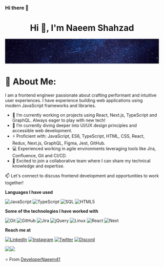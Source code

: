 ### Hi there 👋


<h1 align="center">Hi 👋, I'm Naeem Shahzad</h1>

[![Header](https://github.com/DeveloperNaeem41/DeveloperNaeem41/raw/master/naeem_shahzad.gif)](https://www.youtube.com/watch?v=dQw4w9WgXcQ)



<h1 align="cneter"> 💫 About Me:</h1>
I am a frontend engineer passionate about crafting performant and intuitive user experiences. I have experience building web applications using modern JavaScript frameworks and libraries.


- 🔭 I’m currently working on projects using React, Next.js, TypeScript and GraphQL. Always eager to play with new tech!
- 🌱 I’m currently diving deeper into UI/UX design principles and accessible web development.
- ⚡ Proficient with: JavaScript, ES6, TypeScript, HTML, CSS, React, Redux, Next.js, GraphQL, Figma, Jest, GitHub.
- 💻 Experienced working in agile environments leveraging tools like Jira, Confluence, Git and CI/CD.
- 👯 Excited to join a collaborative team where I can share my technical knowledge and expertise.

📫 Let's connect to discuss frontend development and opportunities to work together!



<!-- [![Header](https://github.com/adamalston/adamalston/raw/master/profile.gif)](https://www.youtube.com/watch?v=dQw4w9WgXcQ)

[![adamalston.com](https://img.shields.io/badge/-ADAMALSTON.COM-000000?style=for-the-badge&logo=react&logoColor=white)](https://www.adamalston.com/) -->

**Languages I have used**

![JavaScript](https://img.shields.io/badge/-JavaScript-000000?style=flat&logo=javascript)
![TypeScript](https://img.shields.io/badge/-TypeScript-000000?style=flat&logo=typescript&logoColor=007ACC)
![SQL](https://img.shields.io/badge/-SQL-000000?style=flat&logo=MySQL)
![HTML5](https://img.shields.io/badge/-HTML5-000000?style=flat&logo=HTML5)


**Some of the technologies I have worked with**

![Git](https://img.shields.io/badge/-Git-000000?style=flat&logo=git&logoColor=F05032)
![GitHub](https://img.shields.io/badge/-GitHub-000000?style=flat&logo=github&logoColor=FFFFFF)
![Jira](https://img.shields.io/badge/-Jira-000000?style=flat&logo=jira-software&logoColor=white&logoColor=0052CC)
![jQuery](https://img.shields.io/badge/-jQuery-000000?style=flat&logo=jQuery&logoColor=0769AD)
![Linux](https://img.shields.io/badge/-Linux-000000?style=flat&logo=linux&logoColor=FCC624)
![React](https://img.shields.io/badge/-React-000000?style=flat&logo=React&logoColor=61DAFB)
![Next](https://img.shields.io/badge/-React-000000?style=flat&logo=Next&logoColor=61DAFB)


**Reach me at**

<a href="https://www.linkedin.com/in/iamnaeemshahzad" target="_blank"><img src="https://img.shields.io/badge/LinkedIn-%230077B5.svg?&style=flat-square&logo=linkedin&logoColor=white" alt="LinkedIn"></a>
<a href="https://www.instagram.com/naeem_ansari41/" target="_blank"><img src="https://img.shields.io/badge/Instagram-%23E4405F.svg?&style=flat-square&logo=instagram&logoColor=white" alt="Instagram"></a>
<a href="https://twitter.com/Naughtynaeem41" target="_blank"><img src="https://img.shields.io/badge/Twitter-%231877F2.svg?&style=flat-square&logo=twitter&logoColor=white" alt="Twitter"></a>
<a href="https://discord.com/users/1033827086030360717"><img alt=" Discord" src="https://img.shields.io/badge/Discord-%231877F2.svg?&style=flat-square&logo=discord&logoColor=white" /></a>



<img align="" height='130px' src="https://github-readme-stats.vercel.app/api?username=adamalston&hide_title=true&show_icons=true&include_all_commits=true&line_height=21&bg_color=0,EC6C6C,FFD479,FFFC79,73FA79&theme=graywhite" /><img align="" height='130px' src="https://github-readme-stats.vercel.app/api/top-langs/?username=adamalston&hide_title=true&layout=compact&bg_color=0,73FA79,73FDFF,7A81FF&theme=graywhite" />

⭐️ From [DeveloperNaeem41](https://github.com/DeveloperNaeem41)